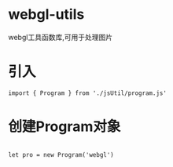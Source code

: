 <!--
 * @Descripttion: 
 * @version: 
 * @Author: RoyalKnight
 * @Date: 2021-02-01 15:45:07
 * @LastEditors: RoyalKnight
 * @LastEditTime: 2021-04-23 15:26:18
-->
# webgl-utils
webgl工具函数库,可用于处理图片

# 引入
```
import { Program } from './jsUtil/program.js'
```

# 创建Program对象

```

let pro = new Program('webgl')

```
